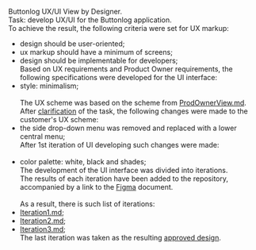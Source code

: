 Buttonlog UX/UI View by Designer.<br>
Task: develop UX/UI for the Buttonlog application.<br>
To achieve the result, the following criteria were set for UX markup:<br>
- design should be user-oriented;<br>
- ux markup should have a minimum of screens;<br>
- design should be implementable for developers;<br>
Based on UX requirements and Product Owner requirements, the following specifications were developed for the UI interface:<br>
- style: minimalism;<br><br>
The UX scheme was based on the scheme from [ProdOwnerView.md](./../ProdOwnerView#readme).<br>
After [clarification](./Iteration1.md) of the task, the following changes were made to the customer's UX scheme:<br>
- the side drop-down menu was removed and replaced with a lower central menu;<br>
After 1st iteration of UI developing such changes were made:<br><br>
- color palette: white, black and shades;<br>
The development of the UI interface was divided into iterations.<br>
The results of each iteration have been added to the repository, accompanied by a link to the [Figma](https://www.figma.com/) document.<br><br>
As a result, there is such list of iterations:<br>
- [Iteration1.md](./Iteration1.md);<br>
- [Iteration2.md](./Iteration2.md);<br>
- [Iteration3.md](./Iteration3.md);<br>
The last iteration was taken as the resulting [approved design](./../ApprovedDesign#readme).<br>
